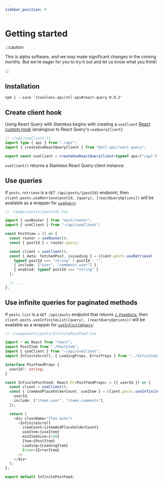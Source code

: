 ```yaml
---
sidebar_position: 0
---
```


# Getting started

:::caution

This is alpha software, and we may make significant changes in the coming months.
But we're eager for you to try it out and let us know what you think!

:::

## Installation

```
npm i --save 'stainless-api/stl-api#react-query-0.0.2'
```

## Create client hook

Using React Query with Stainless begins with creating a `useClient`
[React custom hook](https://react.dev/learn/reusing-logic-with-custom-hooks)
(analogous to React Query's `useQueryClient`):

```ts
// ~/api/useClient.ts
import type { api } from "./api";
import { createUseReactQueryClient } from "@stl-api/react-query";

export const useClient = createUseReactQueryClient<typeof api>("/api");
```

`useClient()` returns a Stainless React Query client instance.

## Use queries

If `posts.retrieve` is a `GET /api/posts/{postId}` endpoint, then
`client.posts.useRetrieve(postId, [query], [reactQueryOptions])` will be available
as a wrapper for [`useQuery`](https://tanstack.com/query/v4/docs/react/reference/useQuery):

```ts
// ~/pages/posts/[postId].tsx

import { useRouter } from "next/router";
import { useClient } from "~/api/useClient";

const PostView = () => {
  const router = useRouter();
  const { postId } = router.query;

  const client = useClient();
  const { data: fetchedPost, isLoading } = client.posts.useRetrieve(
    typeof postId === "string" ? postId : "",
    { include: ["user", "comments.user"] },
    { enabled: typeof postId === "string" }
  );

  // ...
};
```

## Use infinite queries for paginated methods

If `posts.list` is a `GET /api/posts` endpoint that returns [`z.PageData`](/stl/pagination#zpagedatai), then
`client.posts.useInfiniteList([query], [reactQueryOptions])` will be available
as a wrapper for [`useInfiniteQuery`](https://tanstack.com/query/v4/docs/react/reference/useInfiniteQuery):

```ts
// ~/components/posts/InfinitePostFeed.tsx

import * as React from "react";
import PostItem from "./PostItem";
import { useClient } from "~/api/useClient";
import InfiniteScroll, { LoadingProps, ErrorProps } from "../InfiniteScroll";

interface PostFeedProps {
  userId?: string;
}

const InfinitePostFeed: React.FC<PostFeedProps> = ({ userId }) => {
  const client = useClient();
  const { itemAndPlaceholderCount, useItem } = client.posts.useInfiniteList({
    userId,
    include: ["items.user", "items.comments"],
  });

  return (
    <div className="flex-auto">
      <InfiniteScroll
        itemCount={itemAndPlaceholderCount}
        useItem={useItem}
        minItemSize={100}
        Item={PostItem}
        Loading={LoadingItem}
        Error={ErrorItem}
      />
    </div>
  );
};

export default InfinitePostFeed;
```

